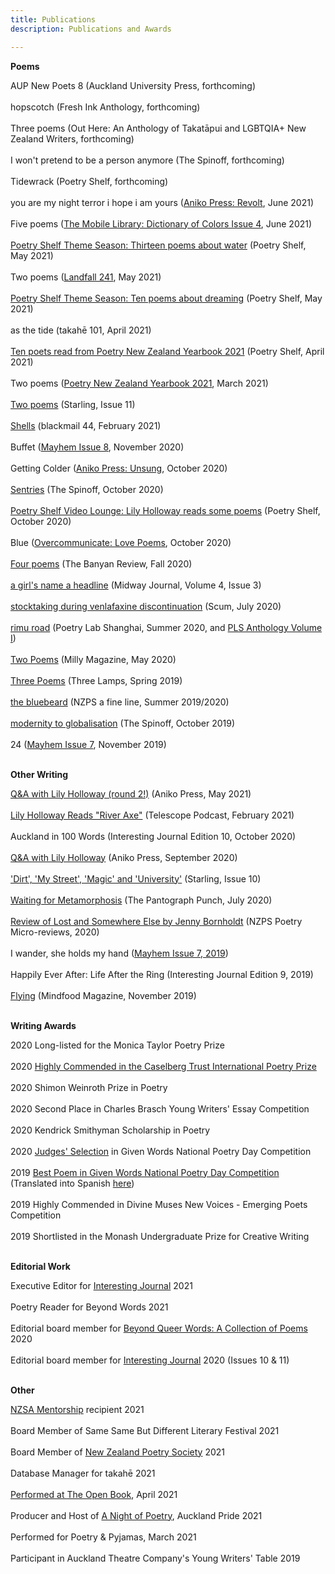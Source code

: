 ```yaml
---
title: Publications
description: Publications and Awards

---
```


<b>Poems</b><br>

AUP New Poets 8 (Auckland University Press, forthcoming)<br>
<br>
hopscotch (Fresh Ink Anthology, forthcoming)<br>
<br>
Three poems (Out Here: An Anthology of Takatāpui and LGBTQIA+ New Zealand Writers, forthcoming)<br>
<br>
I won't pretend to be a person anymore (The Spinoff, forthcoming)<br>
<br>
Tidewrack (Poetry Shelf, forthcoming)<br>
<br>
you are my night terror i hope i am yours (<a href="https://www.anikopress.com/shop/p/issue2">Aniko Press: Revolt</a>, June 2021)<br>
<br>
Five poems (<a href="https://www.aerogramme.org/magazine">The Mobile Library: Dictionary of Colors Issue 4</a>, June 2021)<br>
<br>
<a href="https://nzpoetryshelf.com/2021/05/28/poetry-shelf-theme-season-thirteen-poems-about-water/?fbclid=IwAR2t9eHyA95EMbBkL0UECk-c96fVB9o1wHgxvpleCkMB3ImiOnMSPjnKq7U">Poetry Shelf Theme Season: Thirteen poems about water</a> (Poetry Shelf, May 2021)<br>
<br>
Two poems (<a href="https://www.otago.ac.nz/press/books/otago825242.html">Landfall 241</a>, May 2021)<br>
<br>
<a href="https://nzpoetryshelf.com/2021/05/07/poetry-shelf-theme-season-ten-poems-about-dreaming/">Poetry Shelf Theme Season: Ten poems about dreaming</a> (Poetry Shelf, May 2021)<br>
<br>
as the tide (takahē 101, April 2021)<br>
<br>
<a href="https://nzpoetryshelf.com/2021/04/14/poetry-shelf-celebrates-new-books-with-readings-ten-poets-read-from-poetry-new-zealand-yearbook-2021/?fbclid=IwAR1QaSP-1o9cwXy6kiTe3YSZ10caMFFyHSyWZYSnSxiWRlQzxNEUGhdSwlg">Ten poets read from Poetry New Zealand Yearbook 2021</a> (Poetry Shelf, April 2021)<br>
<br>
Two poems (<a href="https://www.masseypress.ac.nz/books/poetry-new-zealand-yearbook-2021/">Poetry New Zealand Yearbook 2021</a>, March 2021)<br>
<br>
<a href="https://www.starlingmag.com/issue-11/lily-holloway">Two poems</a> (Starling, Issue 11)<br>
<br>
<a href="http://www.blackmailpress.com/LH44.html">Shells</a> (blackmail 44, February 2021)<br>
<br>
Buffet (<a href="https://www.mayhemjournal.co.nz/shop/product/471459/mayhem-2020--issue-8/">Mayhem Issue 8</a>, November 2020)<br>
<br>
Getting Colder (<a href="https://www.anikopress.com/shop/p/aniko-press-issue-one-unsung">Aniko Press: Unsung</a>, October 2020)<br>
<br>
<a href="https://thespinoff.co.nz/books/30-10-2020/the-friday-poem-sentries-by-lily-holloway/">Sentries</a> (The Spinoff, October 2020)<br>
<br>
<a href="https://nzpoetryshelf.com/2020/10/30/poetry-shelf-video-lounge-lily-holloway-reads-some-poems/">Poetry Shelf Video Lounge: Lily Holloway reads some poems</a> (Poetry Shelf, October 2020)<br>
<br>
Blue (<a href="https://overcommunicate.bigcartel.com/product/love-poems">Overcommunicate: Love Poems</a>, October 2020)<br>
<br>
<a href="https://www.thebanyanreview.org/issue3-fall-2020/lillyholloway-issue3-fall-2020-elements-2/">Four poems</a> (The Banyan Review, Fall 2020)<br>
<br>
<a href="http://midwayjournal.com/a-girls-name-a-headline/">a girl's name a headline</a> (Midway Journal, Volume 4, Issue 3)<br>
<br>
<a href="http://www.scum-mag.com/stocktaking-during-venlafaxine-discontinuation/">stocktaking during venlafaxine discontinuation</a> (Scum, July 2020)<br>
<br>
<a href="https://www.poetrylabshanghai.com/post/summer20">rimu road</a> (Poetry Lab Shanghai, Summer 2020, and <a href="https://www.poetrylabshanghai.com/store">PLS Anthology Volume I</a>)<br>
<br>
<a href="https://www.millymagazine.com/two-poems-by-lily-holloway">Two Poems</a> (Milly Magazine, May 2020)<br>
<br>
<a href="https://www.thethreelamps.com/article/lily-holloway?publication=spring-2019">Three Poems</a> (Three Lamps, Spring 2019)<br>
<br>
<a href="https://poetrysocietynz.files.wordpress.com/2020/04/a-fine-line-summer-2019-digital.pdf">the bluebeard</a> (NZPS a fine line, Summer 2019/2020)<br>
<br>
<a href="https://thespinoff.co.nz/books/18-10-2019/the-friday-poem-modernity-to-globalisation-by-lily-holloway/">modernity to globalisation</a> (The Spinoff, October 2019)<br>
<br>
24 (<a href="https://www.mayhemjournal.co.nz/page/7-0-contents/">Mayhem Issue 7</a>, November 2019)<br>
<br>

<b>Other Writing</b><br>

<a href="https://www.anikopress.com/interviews/lily-holloway-2">Q&A with Lily Holloway (round 2!)</a> (Aniko Press, May 2021)<br>
<br>
<a href="https://open.spotify.com/episode/5poNhuzseCeBG57uilcEVj?si=1aakXCdRRkWLcbXQWhwYEg">Lily Holloway Reads "River Axe"</a> (Telescope Podcast, February 2021)<br>
<br>
Auckland in 100 Words (Interesting Journal Edition 10, October 2020)<br>
<br>
<a href="https://www.anikopress.com/interviews/lily-holloway">Q&A with Lily Holloway</a> (Aniko Press, September 2020)<br>
<br>
<a href="https://www.starlingmag.com/issue-10/lily-holloway">'Dirt', 'My Street', 'Magic' and 'University'</a> (Starling, Issue 10)<br>
<br>
<a href="https://www.pantograph-punch.com/posts/Waiting-for-Metamorphosis">Waiting for Metamorphosis</a> (The Pantograph Punch, July 2020)<br>
<br>
<a href="https://poetrysociety.org.nz/lost-and-somewhere-else-by-jenny-bornholdt/">Review of Lost and Somewhere Else by Jenny Bornholdt</a> (NZPS Poetry Micro-reviews, 2020) <br>
<br>
I wander, she holds my hand (<a href="https://www.mayhemjournal.co.nz/page/7-0-contents/">Mayhem Issue 7, 2019</a>)<br>
<br>
Happily Ever After: Life After the Ring (Interesting Journal Edition 9, 2019)<br>
<br>
<a href="https://lilyholloway.co.nz/posts/Flying">Flying</a> (Mindfood Magazine, November 2019)<br>
<br>


<b>Writing Awards</b><br>

2020 Long-listed for the Monica Taylor Poetry Prize<br>
<br>
2020 <a href="https://www.caselbergtrust.org/news/poetry-prize-2020-winners-announced">Highly Commended in the Caselberg Trust International Poetry Prize</a><br>
<br>
2020 Shimon Weinroth Prize in Poetry<br>
<br>
2020 Second Place in Charles Brasch Young Writers' Essay Competition<br>
<br>
2020 Kendrick Smithyman Scholarship in Poetry<br>
<br>
2020 <a href="https://nzgivenwords.blogspot.com/2020/09/given-poems-for-national-poetry-day.html">Judges' Selection</a> in Given Words National Poetry Day Competition<br>
<br>
2019 <a href="https://nzgivenwords.blogspot.com/2019/09/">Best Poem in Given Words National Poetry Day Competition</a> (Translated into Spanish <a href="https://libropalabrasprestadas.blogspot.com/2019/11/dia-nacional-de-la-poesia-nueva-zelanda.html">here</a>)<br>
<br>
2019 Highly Commended in Divine Muses New Voices - Emerging Poets Competition<br>
<br>
2019 Shortlisted in the Monash Undergraduate Prize for Creative Writing<br>
<br>

<b>Editorial Work</b><br>

Executive Editor for <a href="https://www.interestingjournal.com/who-we-are">Interesting Journal</a> 2021<br>
<br>
Poetry Reader for Beyond Words 2021<br>
<br>
Editorial board member for <a href="https://www.beyondwordsmag.com/online-store/Beyond-Queer-Words-A-Collection-of-Poems-p218768615">Beyond Queer Words: A Collection of Poems</a> 2020<br>
<br>
Editorial board member for <a href="https://www.interestingjournal.com/who-we-are">Interesting Journal</a> 2020 (Issues 10 & 11)<br>
<br>

<b>Other</b><br>

<a href="https://authors.org.nz/opportunities/nzsa-programmes-and-services/nzsa-mentor-programme/mentee-recipients-of-2021/">NZSA Mentorship</a> recipient 2021<br>
<br>
Board Member of Same Same But Different Literary Festival 2021<br>
<br>
Board Member of <a href="https://poetrysociety.org.nz/about-us/our-people/">New Zealand Poetry Society</a> 2021<br>
<br>
Database Manager for takahē 2021<br>
<br>
<a href="https://theopenbook.co.nz/events/2021/4/25/poet-poet-poet">Performed at The Open Book</a>, April 2021<br>
<br>
Producer and Host of <a href="https://aucklandpride.org.nz/a-night-of-poetry/">A Night of Poetry</a>, Auckland Pride 2021<br>
<br>
Performed for Poetry & Pyjamas, March 2021<br>
<br>
Participant in Auckland Theatre Company's Young Writers' Table 2019<br>
<br>
